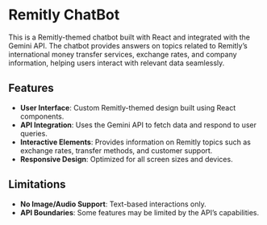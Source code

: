 # Remitly ChatBot

This is a Remitly-themed chatbot built with React and integrated with the Gemini API. The chatbot provides answers on topics related to Remitly’s international money transfer services, exchange rates, and company information, helping users interact with relevant data seamlessly.

## Features

- **User Interface**: Custom Remitly-themed design built using React components.
- **API Integration**: Uses the Gemini API to fetch data and respond to user queries.
- **Interactive Elements**: Provides information on Remitly topics such as exchange rates, transfer methods, and customer support.
- **Responsive Design**: Optimized for all screen sizes and devices.

## Limitations

- **No Image/Audio Support**: Text-based interactions only.
- **API Boundaries**: Some features may be limited by the API’s capabilities.
